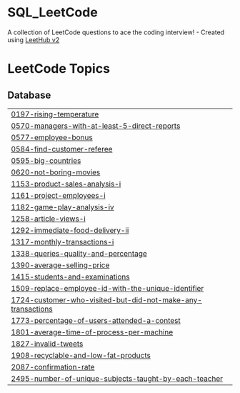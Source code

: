 # SQL_LeetCode
A collection of LeetCode questions to ace the coding interview! - Created using [LeetHub v2](https://github.com/arunbhardwaj/LeetHub-2.0)

<!---LeetCode Topics Start-->
# LeetCode Topics
## Database
|  |
| ------- |
| [0197-rising-temperature](https://github.com/manhwork/SQL_LeetCode/tree/master/0197-rising-temperature) |
| [0570-managers-with-at-least-5-direct-reports](https://github.com/manhwork/SQL_LeetCode/tree/master/0570-managers-with-at-least-5-direct-reports) |
| [0577-employee-bonus](https://github.com/manhwork/SQL_LeetCode/tree/master/0577-employee-bonus) |
| [0584-find-customer-referee](https://github.com/manhwork/SQL_LeetCode/tree/master/0584-find-customer-referee) |
| [0595-big-countries](https://github.com/manhwork/SQL_LeetCode/tree/master/0595-big-countries) |
| [0620-not-boring-movies](https://github.com/manhwork/SQL_LeetCode/tree/master/0620-not-boring-movies) |
| [1153-product-sales-analysis-i](https://github.com/manhwork/SQL_LeetCode/tree/master/1153-product-sales-analysis-i) |
| [1161-project-employees-i](https://github.com/manhwork/SQL_LeetCode/tree/master/1161-project-employees-i) |
| [1182-game-play-analysis-iv](https://github.com/manhwork/SQL_LeetCode/tree/master/1182-game-play-analysis-iv) |
| [1258-article-views-i](https://github.com/manhwork/SQL_LeetCode/tree/master/1258-article-views-i) |
| [1292-immediate-food-delivery-ii](https://github.com/manhwork/SQL_LeetCode/tree/master/1292-immediate-food-delivery-ii) |
| [1317-monthly-transactions-i](https://github.com/manhwork/SQL_LeetCode/tree/master/1317-monthly-transactions-i) |
| [1338-queries-quality-and-percentage](https://github.com/manhwork/SQL_LeetCode/tree/master/1338-queries-quality-and-percentage) |
| [1390-average-selling-price](https://github.com/manhwork/SQL_LeetCode/tree/master/1390-average-selling-price) |
| [1415-students-and-examinations](https://github.com/manhwork/SQL_LeetCode/tree/master/1415-students-and-examinations) |
| [1509-replace-employee-id-with-the-unique-identifier](https://github.com/manhwork/SQL_LeetCode/tree/master/1509-replace-employee-id-with-the-unique-identifier) |
| [1724-customer-who-visited-but-did-not-make-any-transactions](https://github.com/manhwork/SQL_LeetCode/tree/master/1724-customer-who-visited-but-did-not-make-any-transactions) |
| [1773-percentage-of-users-attended-a-contest](https://github.com/manhwork/SQL_LeetCode/tree/master/1773-percentage-of-users-attended-a-contest) |
| [1801-average-time-of-process-per-machine](https://github.com/manhwork/SQL_LeetCode/tree/master/1801-average-time-of-process-per-machine) |
| [1827-invalid-tweets](https://github.com/manhwork/SQL_LeetCode/tree/master/1827-invalid-tweets) |
| [1908-recyclable-and-low-fat-products](https://github.com/manhwork/SQL_LeetCode/tree/master/1908-recyclable-and-low-fat-products) |
| [2087-confirmation-rate](https://github.com/manhwork/SQL_LeetCode/tree/master/2087-confirmation-rate) |
| [2495-number-of-unique-subjects-taught-by-each-teacher](https://github.com/manhwork/SQL_LeetCode/tree/master/2495-number-of-unique-subjects-taught-by-each-teacher) |
<!---LeetCode Topics End-->